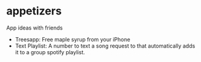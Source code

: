 # appetizers
App ideas with friends

* Treesapp: Free maple syrup from your iPhone
* Text Playlist: A number to text a song request to that automatically adds it to a group spotify playlist.